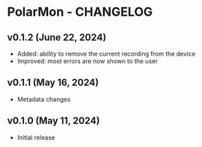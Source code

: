 # PolarMon - CHANGELOG


## v0.1.2 (June 22, 2024)

- Added: ability to remove the current recording from the device
- Improved: most errors are now shown to the user


## v0.1.1 (May 16, 2024)

- Metadata changes


## v0.1.0 (May 11, 2024)

- Initial release
